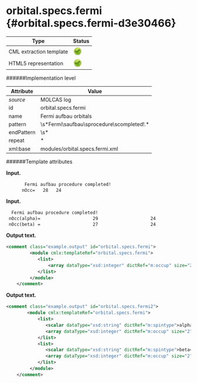 # orbital.specs.fermi {#orbital.specs.fermi-d3e30466}


| Type                                                                                                                                                                                                  | Status                                                                                                                                                                                                |
|----|----|
| CML extraction template                                                                                                                                                                               | ![](/imgs/Total.png)                                                                                                                                                                                  |
| HTML5 representation                                                                                                                                                                                  | ![](/imgs/Total.png)                                                                                                                                                                                  |

######Implementation level

| Attribute                                                                                                                                                                                             | Value                                                                                                                                                                                                 |
|----|----|
| *source*                                                                                                                                                                                              | MOLCAS log                                                                                                                                                                                            |
| id                                                                                                                                                                                                    | orbital.specs.fermi                                                                                                                                                                                   |
| name                                                                                                                                                                                                  | Fermi aufbau orbitals                                                                                                                                                                                 |
| pattern                                                                                                                                                                                               | \\s\*Fermi\\saufbau\\sprocedure\\scompleted!.\*                                                                                                                                                       |
| endPattern                                                                                                                                                                                            | \\s\*                                                                                                                                                                                                 |
| repeat                                                                                                                                                                                                | \*                                                                                                                                                                                                    |
| xml:base                                                                                                                                                                                              | modules/orbital.specs.fermi.xml                                                                                                                                                                       |

######Template attributes

**Input.**

           Fermi aufbau procedure completed!
          nOcc=   28   24   
        

**Input.**

      Fermi aufbau procedure completed!
     nOcc(alpha)=                    29                    24
     nOcc(beta) =                    27                    24   
        

**Output text.**

```xml
<comment class="example.output" id="orbital.specs.fermi">
         <module cmlx:templateRef="orbital.specs.fermi">
            <list>
                <array dataType="xsd:integer" dictRef="m:occup" size="2">28 24</array>  
            </list>           
         </module>
    </comment>
```

**Output text.**

```xml
<comment class="example.output" id="orbital.specs.fermi2">
        <module cmlx:templateRef="orbital.specs.fermi">
            <list>
               <scalar dataType="xsd:string" dictRef="m:spintype">alpha</scalar>
               <array dataType="xsd:integer" dictRef="m:occup" size="2">29 24</array>
            </list>
            <list>
               <scalar dataType="xsd:string" dictRef="m:spintype">beta</scalar>
               <array dataType="xsd:integer" dictRef="m:occup" size="2">27 24</array>
            </list>
         </module>
    </comment>
```

